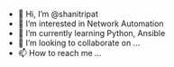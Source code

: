 - 👋 Hi, I’m @shanitripat
- 👀 I’m interested in Network Automation
- 🌱 I’m currently learning Python, Ansible
- 💞️ I’m looking to collaborate on ...
- 📫 How to reach me ...

<!---
shanitripat/shanitripat is a ✨ special ✨ repository because its `README.md` (this file) appears on your GitHub profile.
You can click the Preview link to take a look at your changes.
--->
